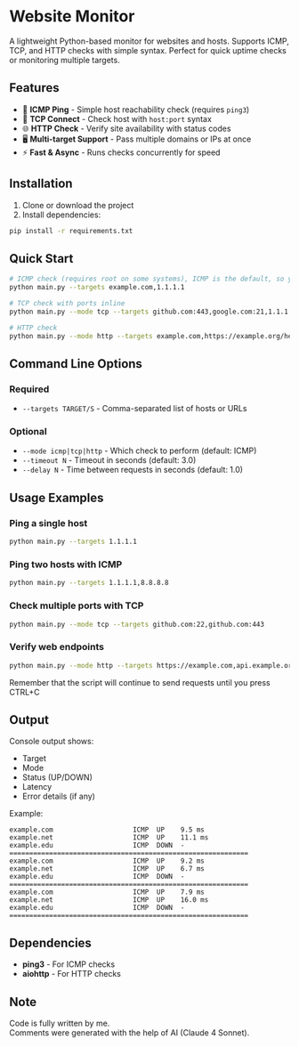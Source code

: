 # Website Monitor

A lightweight Python-based monitor for websites and hosts. Supports
ICMP, TCP, and HTTP checks with simple syntax. Perfect for quick uptime
checks or monitoring multiple targets.

## Features

-   📡 **ICMP Ping** - Simple host reachability check (requires
    `ping3`)
-   🔌 **TCP Connect** - Check host with `host:port` syntax
-   🌐 **HTTP Check** - Verify site availability with status codes
-   🖥️ **Multi-target Support** - Pass multiple domains or IPs at once
-   ⚡ **Fast & Async** - Runs checks concurrently for speed

## Installation

1.  Clone or download the project
2.  Install dependencies:

``` bash
pip install -r requirements.txt
```

## Quick Start

``` bash
# ICMP check (requires root on some systems), ICMP is the default, so you don't need --mode option
python main.py --targets example.com,1.1.1.1

# TCP check with ports inline
python main.py --mode tcp --targets github.com:443,google.com:21,1.1.1.1:22

# HTTP check
python main.py --mode http --targets example.com,https://example.org/health
```

## Command Line Options

### Required

-   `--targets TARGET/S` - Comma-separated list of hosts or URLs

### Optional

-   `--mode icmp|tcp|http` - Which check to perform (default: ICMP)
-   `--timeout N` - Timeout in seconds (default: 3.0)
-   `--delay N` - Time between requests in seconds (default: 1.0)

## Usage Examples

### Ping a single host

``` bash
python main.py --targets 1.1.1.1
```

### Ping two hosts with ICMP

``` bash
python main.py --targets 1.1.1.1,8.8.8.8
```

### Check multiple ports with TCP

``` bash
python main.py --mode tcp --targets github.com:22,github.com:443
```

### Verify web endpoints

``` bash
python main.py --mode http --targets https://example.com,api.example.org/health
```

Remember that the script will continue to send requests until you press CTRL+C

## Output

Console output shows:
- Target
- Mode
- Status (UP/DOWN)
- Latency
- Error details (if any)

Example:

    example.com                    ICMP  UP    9.5 ms
    example.net                    ICMP  UP    11.1 ms
    example.edu                    ICMP  DOWN  -
    ============================================================
    example.com                    ICMP  UP    9.2 ms
    example.net                    ICMP  UP    6.7 ms
    example.edu                    ICMP  DOWN  -
    ============================================================
    example.com                    ICMP  UP    7.9 ms
    example.net                    ICMP  UP    16.0 ms
    example.edu                    ICMP  DOWN  -
    ============================================================

## Dependencies

-   **ping3** - For ICMP checks
-   **aiohttp** - For HTTP checks

## Note
Code is fully written by me.\
Comments were generated with the help of AI (Claude 4 Sonnet).